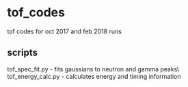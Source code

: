 # tof_codes
tof codes for oct 2017 and feb 2018 runs

## scripts
tof_spec_fit.py - fits gaussians to neutron and gamma peaks\ 
tof_energy_calc.py - calculates energy and timing information  
